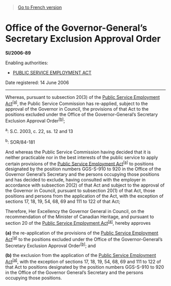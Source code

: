 > [Go to French version](/fr/Règlements/Textes%20réglementaires/2006/89.md)

# Office of the Governor-General’s Secretary Exclusion Approval Order

**SI/2006-89**

Enabling authorities: 
- [PUBLIC SERVICE EMPLOYMENT ACT](/en/Acts/Statutes%20of%20Canada/2003/c.%2022,%20ss.%2012,%2013%20.md)

Date registered: 14 June 2006

----------

Whereas, pursuant to subsection 20(3) of the [Public Service Employment Act](/en/Acts/Statutes%20of%20Canada/2003/c.%2022,%20ss.%2012,%2013%20.md)<sup><a href='#fna_e'>[a]</a></sup>, the Public Service Commission has re-applied, subject to the approval of the Governor in Council, the provisions of that Act to the positions excluded under the Office of the Governor-General’s Secretary Exclusion Approval Order<sup><a href='#fnb_f'>[b]</a></sup>;

<a name='fna_e'><sup>a</sup></a>: S.C. 2003, c. 22, ss. 12 and 13<br />

<a name='fnb_f'><sup>b</sup></a>: SOR/84-181<br />

And whereas the Public Service Commission having decided that it is neither practicable nor in the best interests of the public service to apply certain provisions of the [Public Service Employment Act](/en/Acts/Statutes%20of%20Canada/2003/c.%2022,%20ss.%2012,%2013%20.md)<sup><a href='#fna_e'>[a]</a></sup> to positions designated by the position numbers GGS-S-910 to 920 in the Office of the Governor General’s Secretary and the persons occupying those positions and has decided to exclude, having consulted with the employer in accordance with subsection 20(2) of that Act and subject to the approval of the Governor in Council, pursuant to subsection 20(1) of that Act, those positions and persons from the application of the Act, with the exception of sections 17, 18, 19, 54, 68, 69 and 111 to 122 of that Act;

Therefore, Her Excellency the Governor General in Council, on the recommendation of the Minister of Canadian Heritage, and pursuant to section 20 of the [Public Service Employment Act](/en/Acts/Statutes%20of%20Canada/2003/c.%2022,%20ss.%2012,%2013%20.md)<sup><a href='#fna_e'>[a]</a></sup>, hereby approves

**(a)** the re-application of the provisions of the [Public Service Employment Act](/en/Acts/Statutes%20of%20Canada/2003/c.%2022,%20ss.%2012,%2013%20.md)<sup><a href='#fna_e'>[a]</a></sup> to the positions excluded under the Office of the Governor-General’s Secretary Exclusion Approval Order<sup><a href='#fnb_f'>[b]</a></sup>; and



**(b)** the exclusion from the application of the [Public Service Employment Act](/en/Acts/Statutes%20of%20Canada/2003/c.%2022,%20ss.%2012,%2013%20.md)<sup><a href='#fna_e'>[a]</a></sup>, with the exception of sections 17, 18, 19, 54, 68, 69 and 111 to 122 of that Act to positions designated by the position numbers GGS-S-910 to 920 in the Office of the Governor General’s Secretary and the persons occupying those positions.




